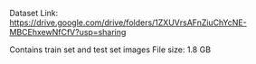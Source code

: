 Dataset Link:
https://drive.google.com/drive/folders/1ZXUVrsAFnZiuChYcNE-MBCEhxewNfCfV?usp=sharing

Contains train set and test set images 
File size: 1.8 GB
